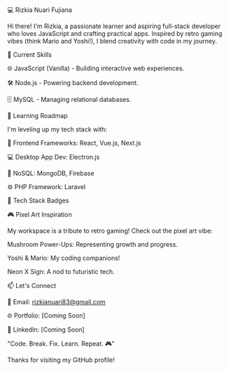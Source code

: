💻 Rizkia Nuari Fujiana



Hi there! I'm Rizkia, a passionate learner and aspiring full-stack developer who loves JavaScript and crafting practical apps. Inspired by retro gaming vibes (think Mario and Yoshi!), I blend creativity with code in my journey.



🚀 Current Skills





🌐 JavaScript (Vanilla) - Building interactive web experiences.



🛠 Node.js - Powering backend development.



🗄 MySQL - Managing relational databases.

🌱 Learning Roadmap

I'm leveling up my tech stack with:





💚 Frontend Frameworks: React, Vue.js, Next.js



💻 Desktop App Dev: Electron.js



🔎 NoSQL: MongoDB, Firebase



⚙️ PHP Framework: Laravel

🔧 Tech Stack Badges































🎮 Pixel Art Inspiration

My workspace is a tribute to retro gaming! Check out the pixel art vibe:





Mushroom Power-Ups: Representing growth and progress.



Yoshi & Mario: My coding companions!



Neon X Sign: A nod to futuristic tech.



📫 Let's Connect





📧 Email: rizkianuari83@gmail.com



🌐 Portfolio: [Coming Soon]



🔗 LinkedIn: [Coming Soon]



"Code. Break. Fix. Learn. Repeat. 🎮"

Thanks for visiting my GitHub profile!
